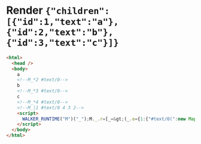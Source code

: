 # Render `{"children":[{"id":1,"text":"a"},{"id":2,"text":"b"},{"id":3,"text":"c"}]}`

```html
<html>
  <head />
  <body>
    a
    <!--M_*2 #text/0-->
    b
    <!--M_*3 #text/0-->
    c
    <!--M_*4 #text/0-->
    <!--M_|1 #text/0 4 3 2-->
    <script>
      WALKER_RUNTIME("M")("_");M._.r=[_=&gt;(_.e={1:{"#text/0(":new Map(_.a=[[1,_.b={}],[2,_.c={}],[3,_.d={}]])},2:_.b,3:_.c,4:_.d})]
    </script>
  </body>
</html>
```

